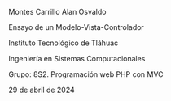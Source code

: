 Montes Carrillo Alan Osvaldo

Ensayo de un Modelo-Vista-Controlador

Instituto Tecnológico de Tláhuac

Ingeniería en Sistemas Computacionales

Grupo: 8S2. Programación web PHP con MVC

29 de abril de 2024
